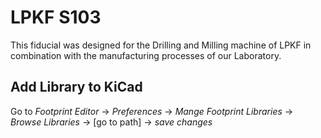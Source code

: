 # LPKF S103
This fiducial was designed for the Drilling and Milling machine of LPKF in combination with the manufacturing processes of our Laboratory.

##  Add Library to KiCad

Go to *Footprint Editor* -> *Preferences* -> *Mange Footprint Libraries* -> *Browse Libraries* -> [go to path] -> *save changes*